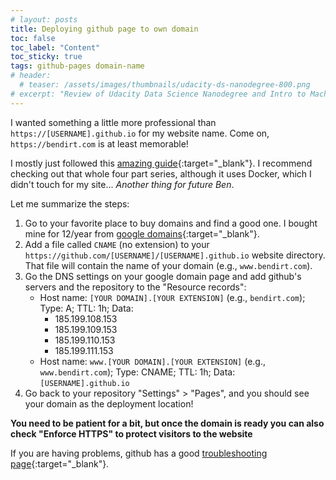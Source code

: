 ```yaml
---
# layout: posts
title: Deploying github page to own domain
toc: false
toc_label: "Content"
toc_sticky: true
tags: github-pages domain-name
# header:
  # teaser: /assets/images/thumbnails/udacity-ds-nanodegree-800.png
# excerpt: "Review of Udacity Data Science Nanodegree and Intro to Machine Learning Nanodegree"
---
```


I wanted something a little more professional than `https://[USERNAME].github.io` for my website name. Come on, `https://bendirt.com` is at least memorable!

I mostly just followed this [amazing guide](https://www.cross-validated.com/Personal-website-with-Minimal-Mistakes-Jekyll-Theme-HOWTO-Part-III/){:target="_blank"}. I recommend checking out that whole four part series, although it uses Docker, which I didn't touch for my site... *Another thing for future Ben*.

Let me summarize the steps:

  1. Go to your favorite place to buy domains and find a good one. I bought mine for 12/year from [google domains](https://domains.google/){:target="_blank"}.
  1. Add a file called `CNAME` (no extension) to your `https://github.com/[USERNAME]/[USERNAME].github.io` website directory. That file will contain the name of your domain (e.g., `www.bendirt.com`).
  1. Go the DNS settings on your google domain page and add github's servers and the repository to the "Resource records":
      - Host name: `[YOUR DOMAIN].[YOUR EXTENSION]` (e.g., `bendirt.com`); Type: A; TTL: 1h; Data:
        - 185.199.108.153
        - 185.199.109.153
        - 185.199.110.153
        - 185.199.111.153
      - Host name: `www.[YOUR DOMAIN].[YOUR EXTENSION]` (e.g., `www.bendirt.com`); Type: CNAME; TTL: 1h; Data: `[USERNAME].github.io`
  1. Go back to your repository "Settings" > "Pages", and you should see your domain as the deployment location! 

**You need to be patient for a bit, but once the domain is ready you can also check "Enforce HTTPS" to protect visitors to the website**

If you are having problems, github has a good [troubleshooting page](https://docs.github.com/en/pages/configuring-a-custom-domain-for-your-github-pages-site/troubleshooting-custom-domains-and-github-pages){:target="_blank"}.